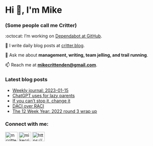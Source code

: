 # Hi 👋, I'm Mike
### (Some people call me Critter)

:octocat: I’m working on [Dependabot at GitHub](https://github.com/features/security).

📝 I write daily blog posts at [critter.blog](https://critter.blog).

💬 Ask me about **management, writing, team jelling, and trail running**.

📫 Reach me at **mikecrittenden@gmail.com**.

### Latest blog posts
<!-- BLOG-POST-LIST:START -->
- [Weekly journal: 2023-01-15](https://critter.blog/2023/01/15/weekly-journal-2023-01-15/)
- [ChatGPT uses for lazy parents](https://critter.blog/2023/01/13/chatgpt-uses-for-lazy-parents/)
- [If you can’t stop it, change it](https://critter.blog/2023/01/12/if-you-cant-stop-it-change-it/)
- [DACI over RACI](https://critter.blog/2023/01/11/daci-over-raci/)
- [The 12 Week Year: 2022 round 3 wrap up](https://critter.blog/2023/01/10/the-12-week-year-2022-round-3-wrap-up/)
<!-- BLOG-POST-LIST:END -->

<h3 align="left">Connect with me:</h3>
<p align="left">
<a href="https://twitter.com/mcrittenden" target="blank"><img align="center" src="https://raw.githubusercontent.com/rahuldkjain/github-profile-readme-generator/master/src/images/icons/Social/twitter.svg" alt="mcrittenden" height="30" width="40" /></a>
<a href="https://linkedin.com/in/mikecrittenden" target="blank"><img align="center" src="https://raw.githubusercontent.com/rahuldkjain/github-profile-readme-generator/master/src/images/icons/Social/linked-in-alt.svg" alt="mikecrittenden" height="30" width="40" /></a>
<a href="https://critter.blog/feed/" target="blank"><img align="center" src="https://raw.githubusercontent.com/rahuldkjain/github-profile-readme-generator/master/src/images/icons/Social/rss.svg" alt="https://critter.blog/feed/" height="30" width="40" /></a>
</p>
